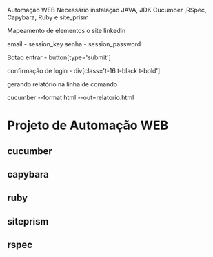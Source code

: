 Automação WEB
Necessário instalação 
JAVA, JDK
Cucumber ,RSpec, Capybara, Ruby e site_prism

Mapeamento de elementos o site linkedin

email -  session_key
senha - session_password

Botao entrar -  button[type='submit']

confirmação de login - div[class='t-16 t-black t-bold']

gerando relatório na linha de comando 

cucumber --format html --out=relatorio.html

# Projeto de Automação WEB 
## cucumber
## capybara
## ruby
## siteprism
## rspec


